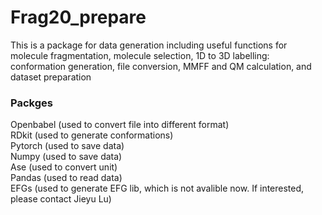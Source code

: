 # Frag20_prepare
This is a package for data generation including useful functions for molecule fragmentation, molecule selection, 1D to 3D labelling: conformation generation, file conversion, MMFF and QM calculation, and dataset preparation

### Packges 
Openbabel (used to convert file into different format)<br>
RDkit (used to generate conformations)<br>
Pytorch (used to save data) <br>
Numpy (used to save data) <br>
Ase (used to convert unit) <br> 
Pandas (used to read data) <br>
EFGs (used to generate EFG lib, which is not avalible now. If interested, please contact Jieyu Lu)<br>

